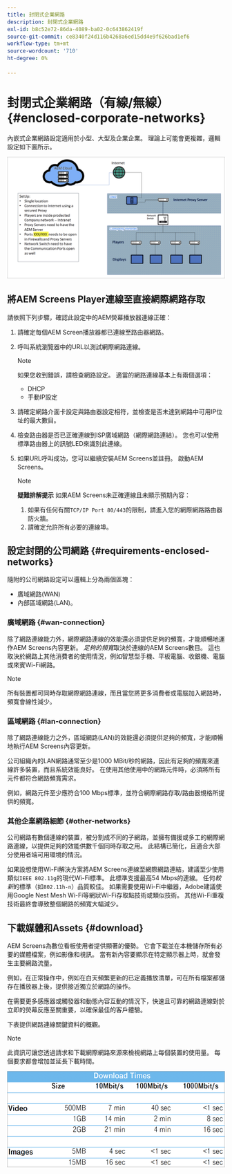 ```yaml
---
title: 封閉式企業網路
description: 封閉式企業網路
exl-id: b8c52e72-86da-4089-ba02-0c643862419f
source-git-commit: ce8340f24d116b4268a6ed15dd4e9f626bad1ef6
workflow-type: tm+mt
source-wordcount: '710'
ht-degree: 0%

---
```


# 封閉式企業網路（有線/無線） {#enclosed-corporate-networks}

內嵌式企業網路設定適用於小型、大型及企業企業。 理論上可能會更複雜，邏輯設定如下圖所示。

![](/help/using/assets/enclosed-network-1.png)


## 將AEM Screens Player連線至直接網際網路存取

請依照下列步驟，確認此設定中的AEM熒幕播放器連線正確：

1. 請確定每個AEM Screen播放器都已連線至路由器網路。
1. 呼叫系統瀏覽器中的URL以測試網際網路連線。

   >[!NOTE]
   >如果您收到錯誤，請檢查網路設定。 適當的網路連線基本上有兩個選項：
   >* DHCP
   >* 手動IP設定

1. 請確定網路介面卡設定與路由器設定相符，並檢查是否未達到網路中可用IP位址的最大數目。

1. 檢查路由器是否已正確連線到ISP廣域網路（網際網路連結）。 您也可以使用標準路由器上的訊號LED來識別此連線。
1. 如果URL呼叫成功，您可以繼續安裝AEM Screens並註冊。 啟動AEM Screens。

   >[!NOTE]
   >**疑難排解提示**
   >如果AEM Screens未正確連線且未顯示預期內容：
   >
   >1. 如果有任何有關`TCP/IP Port 80/443`的限制，請進入您的網際網路路由器防火牆。
   >1. 請確定允許所有必要的連線埠。

## 設定封閉的公司網路 {#requirements-enclosed-networks}

隨附的公司網路設定可以邏輯上分為兩個區塊：

* 廣域網路(WAN)
* 內部區域網路(LAN)。

### 廣域網路 {#wan-connection}

除了網路連線能力外，網際網路連線的效能還必須提供足夠的頻寬，才能順暢地運作AEM Screens內容更新。
*足夠的頻寬*&#x200B;取決於連線的AEM Screens數目。 這也取決於網路上其他消費者的使用情況，例如智慧型手機、平板電腦、收銀機、電腦或來賓Wi-Fi網路。

>[!NOTE]
>
>所有裝置都可同時存取網際網路連線，而且當您將更多消費者或電腦加入網路時，頻寬會線性減少。

### 區域網路 {#lan-connection}

除了網路連線能力之外，區域網路(LAN)的效能還必須提供足夠的頻寬，才能順暢地執行AEM Screens內容更新。

公司組織內的LAN網路通常至少是1000 MBit/秒的網路，因此有足夠的頻寬來連線許多裝置，而且系統效能良好。 在使用其他使用中的網路元件時，必須將所有元件都符合網路頻寬需求。

例如，網路元件至少應符合100 Mbps標準，並符合網際網路存取/路由器規格所提供的頻寬。

### 其他企業網路細節 {#other-networks}

公司網路有數個連線的裝置，被分割成不同的子網路，並擁有備援或多工的網際網路連線，以提供足夠的效能供數千個同時存取之用。
此結構已簡化，且適合大部分使用者端可用環境的情況。

如果設想使用Wi-Fi解決方案將AEM Screens連線至網際網路連結，建議至少使用類似`IEEE 802.11g`的現代Wi-Fi標準。 此標準支援最高54 Mbps的連線。 任何&#x200B;*較新*&#x200B;的標準（如`802.11h-n`）品質較佳。 如果需要使用Wi-Fi中繼器，Adobe建議使用Google Nest Mesh Wi-Fi等網狀Wi-Fi存取點技術或類似技術。
其他Wi-Fi重複技術最終會導致整個網路的頻寬大幅減少。

## 下載媒體和Assets {#download}

AEM Screens為數位看板使用者提供顯著的優勢。 它會下載並在本機儲存所有必要的媒體檔案，例如影像和視訊。 當有新內容要顯示在特定顯示器上時，就會發生主要網路流量。

例如，在正常操作中，例如在白天頻繁更新的已定義播放清單，可在所有檔案都儲存在播放器上後，提供接近獨立於網路的操作。

在需要更多感應器或觸發器和動態內容互動的情況下，快速且可靠的網路連線對於立即的熒幕反應至關重要，以確保最佳的客戶體驗。

下表提供網路連線關鍵資料的概觀。

>[!NOTE]
>此資訊可讓您透過請求和下載網際網路來源來檢視網路上每個裝置的使用量。 每個要求都會增加並延長下載時間。

![](/help/using/assets/enclosed-network-download.png)
